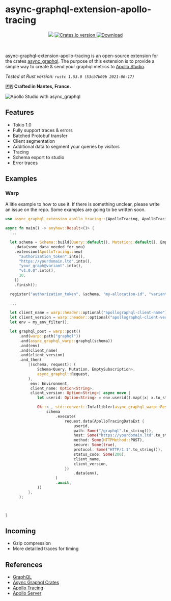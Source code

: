 async-graphql-extension-apollo-tracing
====

<div align="center">
  <!-- CI -->
  <img src="https://github.com/Miaxos/async_graphql_apollo_studio_extension/actions/workflows/ci.yml/badge.svg" />
  <!-- Crates version -->
  <a href="https://crates.io/crates/async-graphql-extension-apollo-tracing">
    <img src="https://img.shields.io/crates/v/async-graphql-extension-apollo-tracing.svg?style=flat-square"
    alt="Crates.io version" />
  </a>
  <!-- Downloads -->
  <a href="https://crates.io/crates/async-graphql-extension-apollo-tracing">
    <img src="https://img.shields.io/crates/d/async-graphql-extension-apollo-tracing.svg?style=flat-square"
      alt="Download" />
  </a>
</div>
<br />
<br />


async-graphql-extension-apollo-tracing is an open-source extension for the crates [async_graphql](https://github.com/async-graphql/async-graphql). The purpose of this extension is to provide a simple way to create & send your graphql metrics to [Apollo Studio](https://studio.apollographql.com/).

_Tested at Rust version: `rustc 1.53.0 (53cb7b09b 2021-06-17)`_

**🇫🇷 Crafted in Nantes, France.**

![Apollo Studio with async_graphql](apollo-studio.png?raw=true "Apollo Studio with async_graphql")

## Features

* Tokio 1.0
* Fully support traces & errors
* Batched Protobuf transfer
* Client segmentation
* Additional data to segment your queries by visitors
* Tracing
* Schema export to studio
* Error traces

## Examples

### Warp

A litle example to how to use it.
If there is something unclear, please write an issue on the repo.
Some examples are going to be written soon.

```rust
use async_graphql_extension_apollo_tracing::{ApolloTracing, ApolloTracingDataExt, HTTPMethod, register::register};

async fn main() -> anyhow::Result<()> {
  ...

  let schema = Schema::build(Query::default(), Mutation::default(), EmptySubscription)
    .data(some_data_needed_for_you)
    .extension(ApolloTracing::new(
      "authorization_token".into(),
      "https://yourdomain.ltd".into(),
      "your_graph@variant".into(),
      "v1.0.0".into(),
      10,
    ))
    .finish();

  register("authorization_token", &schema, "my-allocation-id", "variant", "1.0.0", "staging").await?;
  
  ...

  let client_name = warp::header::optional("apollographql-client-name");
  let client_version = warp::header::optional("apollographql-client-version");
  let env = my_env_filter();

  let graphql_post = warp::post()
      .and(warp::path("graphql"))
      .and(async_graphql_warp::graphql(schema))
      .and(env)
      .and(client_name)
      .and(client_version)
      .and_then(
          |(schema, request): (
              Schema<Query, Mutation, EmptySubscription>,
              async_graphql::Request,
          ),
           env: Environment,
           client_name: Option<String>,
           client_version: Option<String>| async move {
              let userid: Option<String> = env.userid().map(|x| x.to_string());

              Ok::<_, std::convert::Infallible>(async_graphql_warp::Response::from(
                  schema
                      .execute(
                          request.data(ApolloTracingDataExt {
                              userid,
                              path: Some("/graphql".to_string()),
                              host: Some("https://yourdomain.ltd".to_string()),
                              method: Some(HTTPMethod::POST),
                              secure: Some(true),
                              protocol: Some("HTTP/1.1".to_string()),
                              status_code: Some(200),
                              client_name,
                              client_version,
                          })
                              .data(env),
                      )
                      .await,
              ))
          },
      );



}
```

## Incoming

* Gzip compression
* More detailled traces for timing

## References

* [GraphQL](https://graphql.org)
* [Async Graphql Crates](https://github.com/async-graphql/async-graphql)
* [Apollo Tracing](https://github.com/apollographql/apollo-tracing)
* [Apollo Server](https://github.com/apollographql/apollo-server)
